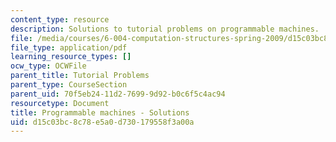 ```yaml
---
content_type: resource
description: Solutions to tutorial problems on programmable machines.
file: /media/courses/6-004-computation-structures-spring-2009/d15c03bc8c78e5a0d730179558f3a00a_MIT6_004s09_tutor11_sol.pdf
file_type: application/pdf
learning_resource_types: []
ocw_type: OCWFile
parent_title: Tutorial Problems
parent_type: CourseSection
parent_uid: 70f5eb24-11d2-7699-9d92-b0c6f5c4ac94
resourcetype: Document
title: Programmable machines - Solutions
uid: d15c03bc-8c78-e5a0-d730-179558f3a00a
---
```

